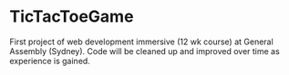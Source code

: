 # TicTacToeGame

First project of web development immersive (12 wk course) at General Assembly (Sydney).  Code will be cleaned up and improved over time as experience is gained.  
